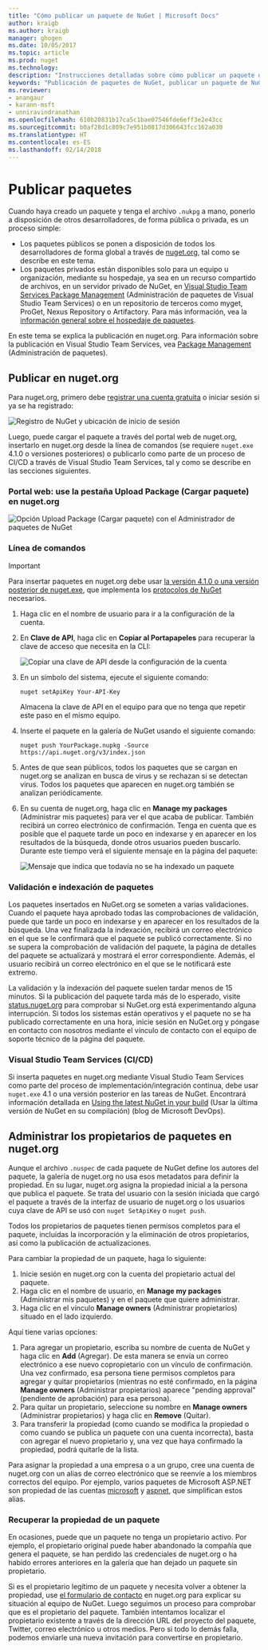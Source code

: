 ```yaml
---
title: "Cómo publicar un paquete de NuGet | Microsoft Docs"
author: kraigb
ms.author: kraigb
manager: ghogen
ms.date: 10/05/2017
ms.topic: article
ms.prod: nuget
ms.technology: 
description: "Instrucciones detalladas sobre cómo publicar un paquete de NuGet en nuget.org o en fuentes privadas y cómo administrar la propiedad de los paquetes en nuget.org."
keywords: "Publicación de paquetes de NuGet, publicar un paquete de NuGet, propiedad de paquetes de NuGet, publicar en nuget.org, fuentes privadas de NuGet"
ms.reviewer:
- anangaur
- karann-msft
- unniravindranathan
ms.openlocfilehash: 610b20831b17ca5c1bae07546fde6eff3e2e43cc
ms.sourcegitcommit: b0af28d1c809c7e951b0817d306643fcc162a030
ms.translationtype: HT
ms.contentlocale: es-ES
ms.lasthandoff: 02/14/2018
---
```

# <a name="publishing-packages"></a>Publicar paquetes

Cuando haya creado un paquete y tenga el archivo `.nukpg` a mano, ponerlo a disposición de otros desarrolladores, de forma pública o privada, es un proceso simple:

- Los paquetes públicos se ponen a disposición de todos los desarrolladores de forma global a través de [nuget.org](https://www.nuget.org/packages/manage/upload), tal como se describe en este tema.
- Los paquetes privados están disponibles solo para un equipo u organización, mediante su hospedaje, ya sea en un recurso compartido de archivos, en un servidor privado de NuGet, en [Visual Studio Team Services Package Management](https://www.visualstudio.com/docs/package/nuget/publish) (Administración de paquetes de Visual Studio Team Services) o en un repositorio de terceros como myget, ProGet, Nexus Repository o Artifactory. Para más información, vea la [información general sobre el hospedaje de paquetes](../hosting-packages/overview.md).

En este tema se explica la publicación en nuget.org. Para información sobre la publicación en Visual Studio Team Services, vea [Package Management](https://www.visualstudio.com/docs/package/nuget/publish) (Administración de paquetes).

## <a name="publish-to-nugetorg"></a>Publicar en nuget.org

Para nuget.org, primero debe [registrar una cuenta gratuita](https://www.nuget.org/users/account/LogOn?returnUrl=%2F) o iniciar sesión si ya se ha registrado:

![Registro de NuGet y ubicación de inicio de sesión](media/publish_NuGetSignIn.png)

Luego, puede cargar el paquete a través del portal web de nuget.org, insertarlo en nuget.org desde la línea de comandos (se requiere `nuget.exe` 4.1.0 o versiones posteriores) o publicarlo como parte de un proceso de CI/CD a través de Visual Studio Team Services, tal y como se describe en las secciones siguientes.

### <a name="web-portal-use-the-upload-package-tab-on-nugetorg"></a>Portal web: use la pestaña Upload Package (Cargar paquete) en nuget.org

![Opción Upload Package (Cargar paquete) con el Administrador de paquetes de NuGet](media/publish_UploadYourPackage.PNG)

### <a name="command-line"></a>Línea de comandos

> [!Important]
> Para insertar paquetes en nuget.org debe usar [la versión 4.1.0 o una versión posterior de nuget.exe](https://www.nuget.org/downloads), que implementa los [protocolos de NuGet](../api/nuget-protocols.md) necesarios.

1. Haga clic en el nombre de usuario para ir a la configuración de la cuenta.
1. En **Clave de API**, haga clic en **Copiar al Portapapeles** para recuperar la clave de acceso que necesita en la CLI:

    ![Copiar una clave de API desde la configuración de la cuenta](media/publish_APIKey.png)

1. En un símbolo del sistema, ejecute el siguiente comando:

    ```cli
    nuget setApiKey Your-API-Key
    ```

    Almacena la clave de API en el equipo para que no tenga que repetir este paso en el mismo equipo.

1. Inserte el paquete en la galería de NuGet usando el siguiente comando:

    ```cli
    nuget push YourPackage.nupkg -Source https://api.nuget.org/v3/index.json
    ```

1. Antes de que sean públicos, todos los paquetes que se cargan en nuget.org se analizan en busca de virus y se rechazan si se detectan virus. Todos los paquetes que aparecen en nuget.org también se analizan periódicamente.

1. En su cuenta de nuget.org, haga clic en **Manage my packages** (Administrar mis paquetes) para ver el que acaba de publicar. También recibirá un correo electrónico de confirmación. Tenga en cuenta que es posible que el paquete tarde un poco en indexarse y en aparecer en los resultados de la búsqueda, donde otros usuarios pueden buscarlo. Durante este tiempo verá el siguiente mensaje en la página del paquete:

    ![Mensaje que indica que todavía no se ha indexado un paquete](media/publish_NotYetIndexed.png)

### <a name="package-validation-and-indexing"></a>Validación e indexación de paquetes

Los paquetes insertados en NuGet.org se someten a varias validaciones. Cuando el paquete haya aprobado todas las comprobaciones de validación, puede que tarde un poco en indexarse y en aparecer en los resultados de la búsqueda. Una vez finalizada la indexación, recibirá un correo electrónico en el que se le confirmará que el paquete se publicó correctamente. Si no se supera la comprobación de validación del paquete, la página de detalles del paquete se actualizará y mostrará el error correspondiente. Además, el usuario recibirá un correo electrónico en el que se le notificará este extremo.

La validación y la indexación del paquete suelen tardar menos de 15 minutos. Si la publicación del paquete tarda más de lo esperado, visite [status.nuget.org](https://status.nuget.org/) para comprobar si NuGet.org está experimentando alguna interrupción. Si todos los sistemas están operativos y el paquete no se ha publicado correctamente en una hora, inicie sesión en NuGet.org y póngase en contacto con nosotros mediante el vínculo de contacto con el equipo de soporte técnico de la página del paquete.

### <a name="visual-studio-team-services-cicd"></a>Visual Studio Team Services (CI/CD)

Si inserta paquetes en nuget.org mediante Visual Studio Team Services como parte del proceso de implementación/integración continua, debe usar `nuget.exe` 4.1 o una versión posterior en las tareas de NuGet. Encontrará información detallada en [Using the latest NuGet in your build](https://blogs.msdn.microsoft.com/devops/2017/09/29/using-the-latest-nuget-in-your-build/) (Usar la última versión de NuGet en su compilación) (blog de Microsoft DevOps).

## <a name="managing-package-owners-on-nugetorg"></a>Administrar los propietarios de paquetes en nuget.org

Aunque el archivo `.nuspec` de cada paquete de NuGet define los autores del paquete, la galería de nuget.org no usa esos metadatos para definir la propiedad. En su lugar, nuget.org asigna la propiedad inicial a la persona que publica el paquete. Se trata del usuario con la sesión iniciada que cargó el paquete a través de la interfaz de usuario de nuget.org o los usuarios cuya clave de API se usó con `nuget SetApiKey` o `nuget push`.

Todos los propietarios de paquetes tienen permisos completos para el paquete, incluidas la incorporación y la eliminación de otros propietarios, así como la publicación de actualizaciones.

Para cambiar la propiedad de un paquete, haga lo siguiente:

1. Inicie sesión en nuget.org con la cuenta del propietario actual del paquete.
1. Haga clic en el nombre de usuario, en **Manage my packages** (Administrar mis paquetes) y en el paquete que quiere administrar.
1. Haga clic en el vínculo **Manage owners** (Administrar propietarios) situado en el lado izquierdo.

Aquí tiene varias opciones:

1. Para agregar un propietario, escriba su nombre de cuenta de NuGet y haga clic en **Add** (Agregar). De esta manera se envía un correo electrónico a ese nuevo copropietario con un vínculo de confirmación. Una vez confirmado, esa persona tiene permisos completos para agregar y quitar propietarios (mientras no esté confirmado, en la página **Manage owners** (Administrar propietarios) aparece "pending approval" (pendiente de aprobación) para esa persona).
1. Para quitar un propietario, seleccione su nombre en **Manage owners** (Administrar propietarios) y haga clic en **Remove** (Quitar).
1. Para transferir la propiedad (como cuando se modifica la propiedad o como cuando se publica un paquete con una cuenta incorrecta), basta con agregar el nuevo propietario y, una vez que haya confirmado la propiedad, podrá quitarle de la lista.

Para asignar la propiedad a una empresa o a un grupo, cree una cuenta de nuget.org con un alias de correo electrónico que se reenvíe a los miembros correctos del equipo. Por ejemplo, varios paquetes de Microsoft ASP.NET son propiedad de las cuentas [microsoft](http://nuget.org/profiles/microsoft) y [aspnet](http://nuget.org/profiles/aspnet), que simplifican estos alias.

### <a name="recovering-package-ownership"></a>Recuperar la propiedad de un paquete

En ocasiones, puede que un paquete no tenga un propietario activo. Por ejemplo, el propietario original puede haber abandonado la compañía que genera el paquete, se han perdido las credenciales de nuget.org o ha habido errores anteriores en la galería que han dejado un paquete sin propietario.

Si es el propietario legítimo de un paquete y necesita volver a obtener la propiedad, use [el formulario de contacto](https://www.nuget.org/policies/Contact) en nuget.org para explicar su situación al equipo de NuGet. Luego seguimos un proceso para comprobar que es el propietario del paquete. También intentamos localizar el propietario existente a través de la dirección URL del proyecto del paquete, Twitter, correo electrónico u otros medios. Pero si todo lo demás falla, podemos enviarle una nueva invitación para convertirse en propietario.
